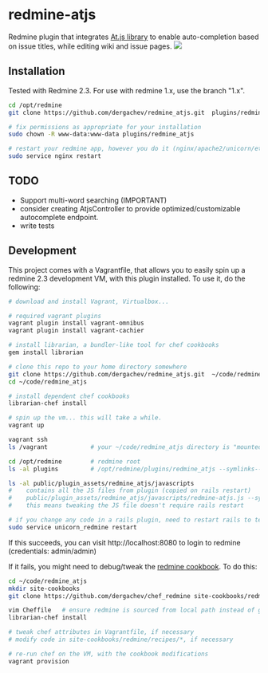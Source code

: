 # redmine-atjs

Redmine plugin that integrates [At.js library](http://ichord.github.io/At.js/) to enable auto-completion
based on issue titles, while editing wiki and issue pages.
![](http://dl-web.dropbox.com/u/29440342/screenshots/HRJHOZ-2013.10.17-19.48.png)

## Installation

Tested with Redmine 2.3. For use with redmine 1.x, use the branch "1.x".

```bash
cd /opt/redmine
git clone https://github.com/dergachev/redmine_atjs.git  plugins/redmine_atjs

# fix permissions as appropriate for your installation
sudo chown -R www-data:www-data plugins/redmine_atjs

# restart your redmine app, however you do it (nginx/apache2/unicorn/etc...)
sudo service nginx restart
```

## TODO

* Support multi-word searching (IMPORTANT)
* consider creating AtjsController to provide optimized/customizable autocomplete endpoint.
* write tests

## Development

This project comes with a Vagrantfile, that allows you to easily spin up a
redmine 2.3 development VM, with this plugin installed. To use it, do the following:

```bash
# download and install Vagrant, Virtualbox...

# required vagrant plugins
vagrant plugin install vagrant-omnibus
vagrant plugin install vagrant-cachier

# install librarian, a bundler-like tool for chef cookbooks
gem install librarian

# clone this repo to your home directory somewhere
git clone https://github.com/dergachev/redmine_atjs.git  ~/code/redmine_atjs
cd ~/code/redmine_atjs

# install dependent chef cookbooks
librarian-chef install

# spin up the vm... this will take a while.
vagrant up

vagrant ssh
ls /vagrant            # your ~/code/redmine_atjs directory is "mounted" by Virtualbox here

cd /opt/redmine        # redmine root
ls -al plugins         # /opt/redmine/plugins/redmine_atjs --symlinks--> /vagrant/

ls -al public/plugin_assets/redmine_atjs/javascripts      
#    contains all the JS files from plugin (copied on rails restart)
#    public/plugin_assets/redmine_atjs/javascripts/redmine-atjs.js --symlinks--> /vagrant/assets/javascripts/redmine-atjs.js
#    this means tweaking the JS file doesn't require rails restart

# if you change any code in a rails plugin, need to restart rails to test it (even in RAILS_ENV=development)
sudo service unicorn_redmine restart
```

If this succeeds, you can visit http://localhost:8080 to login to redmine (credentials: admin/admin)

If it fails, you might need to debug/tweak the [redmine cookbook](https://github.com/dergachev/chef_redmine).
To do this:

```bash
cd ~/code/redmine_atjs
mkdir site-cookbooks
git clone https://github.com/dergachev/chef_redmine site-cookbooks/redmine

vim Cheffile   # ensure redmine is sourced from local path instead of git url
librarian-chef install

# tweak chef attributes in Vagrantfile, if necessary
# modify code in site-cookbooks/redmine/recipes/*, if necessary

# re-run chef on the VM, with the cookbook modifications
vagrant provision
```

